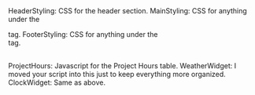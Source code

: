 ##
HeaderStyling: CSS for the header section.
MainStyling: CSS for anything under the <main> tag.
FooterStyling: CSS for anything under the <footer> tag.
##
ProjectHours: Javascript for the Project Hours table.
WeatherWidget: I moved your script into this just to keep everything more organized.
ClockWidget: Same as above.
